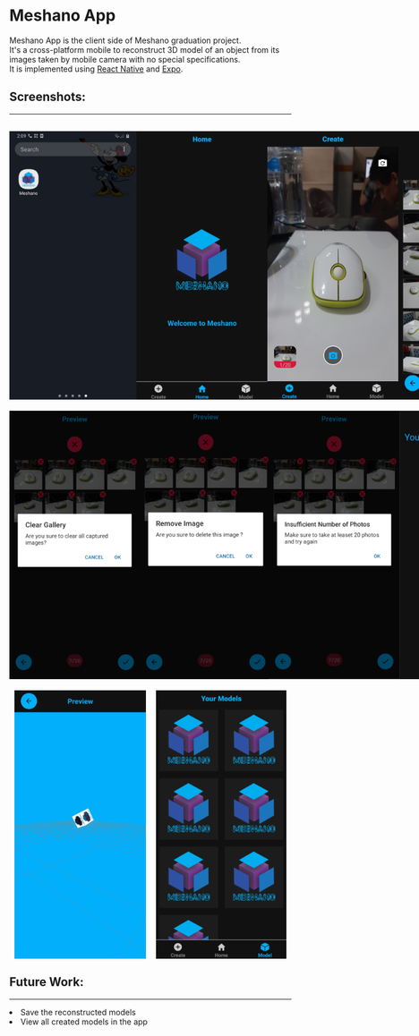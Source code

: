 <h1>Meshano App</h1>
<p>
    Meshano App is the client side of Meshano graduation project.<br>
    It's a cross-platform mobile to reconstruct 3D model of an object from its images taken by mobile camera with no special specifications.<br>
    It is implemented using <a href="https://reactnative.dev">React Native</a> and <a href="https://expo.io/">Expo</a>.
</p>
<h2>Screenshots:</h2>
<hr style="border-width:1px;margin-bottom:30px;">
<div style="display:flex;flex-direction:row;margin-bottom:20px">
    <img style="margin:auto;height:480px;" src="./screenshots/launcher_icon.png">
    <img style="margin:auto;height:480px;" src="./screenshots/home.png">
    <img style="margin:auto;height:480px;" src="./screenshots/camera.png">
    <img style="margin:auto;height:480px;" src="./screenshots/gallery_complete.png">
</div>
<div style="display:flex;flex-direction:row;margin-bottom:20px">
    <img style="margin:auto;height:480px;" src="./screenshots/gallery_clear.png">
    <img style="margin:auto;height:480px;" src="./screenshots/gallery_remove.png">
    <img style="margin:auto;height:480px;" src="./screenshots/gallery_limit.png">
    <img style="margin:auto;height:480px;" src="./screenshots/processing.png">
</div>
<div style="display:flex;flex-direction:row;margin-bottom:20px">
    <img style="margin:auto;height:480px;" src="./screenshots/model.png">
    <img style="margin:auto;height:480px;" src="./screenshots/all_models.png">
</div>
<h2>Future Work:</h2>
<hr style="border-width:1px">
<li>
Save the reconstructed models</li>
<li>View all created models in the app</li>